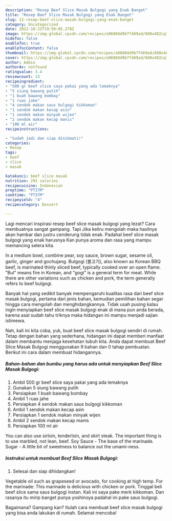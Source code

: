 ```yaml
---
description: "Resep Beef Slice Masak Bulgogi yang Enak Banget"
title: "Resep Beef Slice Masak Bulgogi yang Enak Banget"
slug: 12-resep-beef-slice-masak-bulgogi-yang-enak-banget
category: Uncategorized
date: 2022-10-22T19:50:05.278Z
image: https://img-global.cpcdn.com/recipes/e86084d9b7f469ad/680x482cq70/beef-slice-masak-bulgogi-foto-resep-utama.jpg
hideToc: false
enableToc: true
enableTocContent: false
thumbnail: https://img-global.cpcdn.com/recipes/e86084d9b7f469ad/680x482cq70/beef-slice-masak-bulgogi-foto-resep-utama.jpg
cover: https://img-global.cpcdn.com/recipes/e86084d9b7f469ad/680x482cq70/beef-slice-masak-bulgogi-foto-resep-utama.jpg
author: Admin
authorAv: notfound
ratingvalue: 3.4
reviewcount: 13
recipeingredient:
- "500 gr beef slice saya pakai yang ada lemaknya"
- "5 siung bawang putih"
- "1 buah bawang bombay"
- "1 ruas jahe"
- "4 sendok makan saus bulgogi kikkoman"
- "1 sendok makan kecap asin"
- "1 sendok makan minyak wijen"
- "2 sendok makan kecap manis"
- "100 ml air"
recipeinstructions:

- "Sudah jadi dan siap dinikmati!"
categories:
- Resep
tags:
- beef
- slice
- masak

katakunci: beef slice masak 
nutrition: 291 calories
recipecuisine: Indonesian
preptime: "PT17M"
cooktime: "PT37M"
recipeyield: "4"
recipecategory: Dessert

---
```



Lagi mencari inspirasi resep beef slice masak bulgogi yang lezat? Cara membuatnya sangat gampang. Tapi Jika keliru mengolah maka hasilnya akan hambar dan justru cenderung tidak enak. Padahal beef slice masak bulgogi yang enak harusnya Kan punya aroma dan rasa yang mampu memancing selera kita.


In a medium bowl, combine pear, soy sauce, brown sugar, sesame oil, garlic, ginger and gochujang. Bulgogi (불고기), also known as Korean BBQ beef, is marinated thinly sliced beef, typically cooked over an open flame. &#34;Bul&#34; means fire in Korean, and &#34;gogi&#34; is a general term for meat. While there are other variations such as chicken and pork, the term generally refers to beef bulgogi.

Banyak hal yang sedikit banyak mempengaruhi kualitas rasa dari beef slice masak bulgogi, pertama dari jenis bahan, kemudian pemilihan bahan segar hingga cara mengolah dan menghidangkannya. Tidak usah pusing kalau ingin menyiapkan beef slice masak bulgogi enak di mana pun anda berada, karena asal sudah tahu triknya maka hidangan ini mampu menjadi sajian istimewa.


Nah, kali ini kita coba, yuk, buat beef slice masak bulgogi sendiri di rumah. Tetap dengan bahan yang sederhana, hidangan ini dapat memberi manfaat dalam membantu menjaga kesehatan tubuh kita. Anda dapat membuat Beef Slice Masak Bulgogi menggunakan 9 bahan dan 0 tahap pembuatan. Berikut ini cara dalam membuat hidangannya.

<!--inarticleads1-->

##### Bahan-bahan dan bumbu yang harus ada untuk menyiapkan Beef Slice Masak Bulgogi:

1. Ambil 500 gr beef slice saya pakai yang ada lemaknya
1. Gunakan 5 siung bawang putih
1. Persiapkan 1 buah bawang bombay
1. Ambil 1 ruas jahe
1. Persiapkan 4 sendok makan saus bulgogi kikkoman
1. Ambil 1 sendok makan kecap asin
1. Persiapkan 1 sendok makan minyak wijen
1. Ambil 2 sendok makan kecap manis
1. Persiapkan 100 ml air


You can also use sirloin, tenderloin, and skirt steak. The important thing is to use marbled, not lean, beef. Soy Sauce - The base of the marinade. Sugar - A little bit of sweetness to balance out the umami-ness. 

<!--inarticleads2-->

##### Instruksi untuk membuat Beef Slice Masak Bulgogi:


1. Selesai dan siap dihidangkan!

Vegetable oil such as grapeseed or avocado, for cooking at high temp. For the marinade: This marinade is delicious with chicken or pork. Tinggal beli beef slice sama saus bulgogi instan. Kali ini saya pake merk kikkoman. Dan rasanya itu mirip banget punya yoshinoya padahal ini pake saus bulgogi. 

Bagaimana? Gampang kan? Itulah cara membuat beef slice masak bulgogi yang bisa anda lakukan di rumah. Selamat mencoba!
